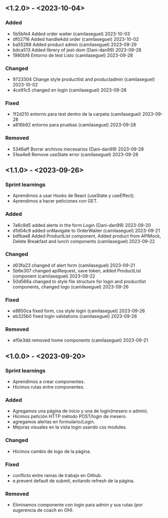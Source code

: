 ## <1.2.0> - <2023-10-04>

### Added
- 5b5bfe4 Added order waiter (camilaseguel) 2023-10-03
- df02716 Added handleAdd order (camilaseguel) 2023-10-02
- ba55288 Added product admin (camilaseguel) 2023-09-29
- bdca513 Added librery of jest-dom (Dani-dan99) 2023-09-28
- 1980bf4 Entorno de test Listo (camilaseguel) 2023-09-28


### Changed
- 9723304 Change style productlist and productadmin (camilaseguel) 2023-10-02
- 4ce91c5 changed en login (camilaseguel) 2023-09-28


### Fixed
- 1f2d210 entorno para test dentro de la carpeta (camilaseguel) 2023-09-28
- a816b92 entorno para pruebas (camilaseguel) 2023-09-28


### Removed
- 5346aff Borrar archivos inecesarios (Dani-dan99) 2023-09-28
- 51ea4e8 Remove useState error (camilaseguel) 2023-09-28
## <1.1.0> - <2023-09-26>

### Sprint learnings
- Aprendimos a usar Hooks de React (useState y useEffect).
- Aprendimos a hacer peticiones con GET.


### Added
- 7a6c8d5 added alerts in the form Login (Dani-dan99) 2023-09-20
- d1d04c9 added onNavigate to OrderWaiter (camilaseguel) 2023-09-21
- bdfbae8 Added ProductList component, Added product from APIMock, Delete Breakfast and lunch components (camilaseguel) 2023-09-22


### Changed
- d03fa23 changed  of alert form (camilaseguel) 2023-09-21
- 5b6e307 changed apiRequest, save token, added ProductList component (camilaseguel) 2023-09-22
- 50d566a changed to style file structure for login and productlist components, changed logo (camilaseguel) 2023-09-26


### Fixed
- e8850ca fixed form, css style login (camilaseguel) 2023-09-26
- eb325b0 fixed login validations (camilaseguel) 2023-09-26


### Removed
- ef0e3dd removed home components (camilaseguel) 2023-09-21


## <1.0.0> - <2023-09-20>

### Sprint learnings
- Aprendimos a crear componentes.
- Hicimos rutas entre componentes.


### Added
- Agregamos una página de inicio y una de login(mesero o admin).
- Hicimos petición HTTP método POST/login de mesero.
- agregamos alertas en formulario/Login.
- Mejoras visuales en la vista login usando css modules.


### Changed
- Hicimos cambio de logo de la página.


### Fixed
- conflicto entre ramas de trabajo en Github.
- e.prevent default de submit, evitando refresh de la página.


### Removed
- Eliminamos componente con login para admin y sus rutas (por sugerencia de coach en OH).
